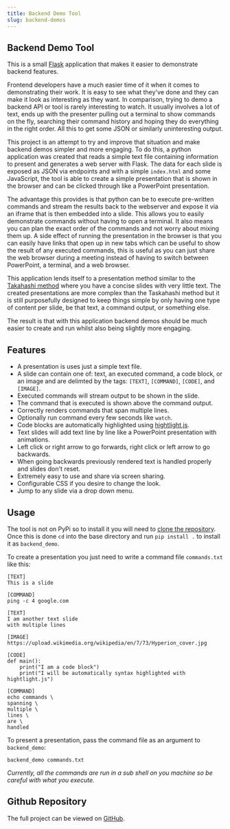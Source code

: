 ```yaml
---
title: Backend Demo Tool
slug: backend-demos
---
```


## Backend Demo Tool

This is a small [Flask](https://flask.palletsprojects.com/en/2.3.x/) application that makes it easier to demonstrate backend features.

Frontend developers have a much easier time of it when it comes to demonstrating their work. It is easy to see what they've done and they can make it look as interesting as they want. In comparison, trying to demo a backend API or tool is rarely interesting to watch. It usually involves a lot of text, ends up with the presenter pulling out a terminal to show commands on the fly, searching their command history and hoping they do everything in the right order. All this to get some JSON or similarly uninteresting output.

This project is an attempt to try and improve that situation and make backend demos simpler and more engaging. To do this, a python application was created that reads a simple text file containing information to present and generates a web server with Flask. The data for each slide is exposed as JSON via endpoints and with a simple `index.html` and some JavaScript, the tool is able to create a simple presentation that is shown in the browser and can be clicked through like a PowerPoint presentation.

The advantage this provides is that python can be to execute pre-written commands and stream the results back to the webserver and expose it via an iframe that is then embedded into a slide. This allows you to easily demonstrate commands without having to open a terminal. It also means you can plan the exact order of the commands and not worry about mixing them up. A side effect of running the presentation in the browser is that you can easily have links that open up in new tabs which can be useful to show the result of any executed commands, this is useful as you can just share the web browser during a meeting instead of having to switch between PowerPoint, a terminal, and a web browser.

This application lends itself to a presentation method similar to the [Takahashi method](https://en.wikipedia.org/wiki/Takahashi_method) where you have a concise slides with very little text. The created presentations are more complex than the Taskahashi method but it is still purposefully designed to keep things simple by only having one type of content per slide, be that text, a command output, or something else.

The result is that with this application backend demos should be much easier to create and run whilst also being slightly more engaging.

## Features

* A presentation is uses just a simple text file.
* A slide can contain one of: text, an executed command, a code block, or an image and are delimted by the tags: <code>[TEXT]</code>, <code>[COMMAND]</code>, <code>[CODE]</code>, and <code>[IMAGE]</code>.
* Executed commands will stream output to be shown in the slide.
* The command that is executed is shown above the command output.
* Correctly renders commands that span multiple lines.
* Optionally run command every few seconds like <code>watch</code>.
* Code blocks are automatically highlighted using <a href="https://highlightjs.org/">hightlight.js</a>.
* Text slides will add text line by line like a PowerPoint presentation with animations.
* Left click or right arrow to go forwards, right click or left arrow to go backwards.
* When going backwards previously rendered text is handled properly and slides don't reset.
* Extremely easy to use and share via screen sharing.
* Configurable CSS if you desire to change the look.
* Jump to any slide via a drop down menu.

## Usage

The tool is not on PyPi so to install it you will need to [clone the repository](https://github.com/joshjennings98/backend-demo). Once this is done `cd` into the base directory and run `pip install .` to install it as `backend_demo`.

To create a presentation you just need to write a command file `commands.txt` like this:

```
[TEXT] 
This is a slide

[COMMAND] 
ping -c 4 google.com

[TEXT] 
I am another text slide
with multiple lines

[IMAGE]
https://upload.wikimedia.org/wikipedia/en/7/73/Hyperion_cover.jpg

[CODE]
def main():
    print("I am a code block")
    print("I will be automatically syntax highlighted with hightlight.js")

[COMMAND]
echo commands \
spanning \
multiple \
lines \
are \
handled
```

To present a presentation, pass the command file as an argument to `backend_demo`:

```
backend_demo commands.txt
```

<i>Currently, all the commands are run in a sub shell on you machine so be careful with what you execute.</i>

## Github Repository

The full project can be viewed on [GitHub](https://github.com/joshjennings98/backend-demo).
